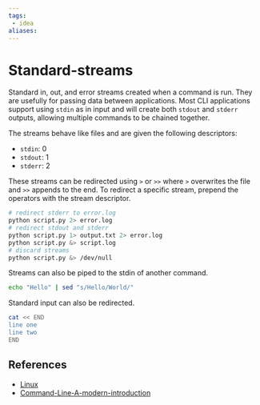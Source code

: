```yaml
---
tags:
 - idea
aliases:
---
```


# Standard-streams

Standard in, out, and error streams created when a command is run. They are usefully for passing data between applications.
Most CLI applications support using `stdin` as in input and will create both `stdout` and `stderr` outputs, allowing multiple commands to be chained together.

The streams behave like files and are given the following descriptors:

- `stdin`: 0
- `stdout`: 1
- `stderr`: 2

These streams can be redirected using `>` or `>>` where `>` overwrites the file and `>>` appends to the end.
To redirect a specific stream, prepend the operators with the stream descriptor.

```bash
# redirect stderr to error.log
python script.py 2> error.log
# redirect stdout and stderr
python script.py 1> output.txt 2> error.log
python script.py &> script.log
# discard streams
python script.py &> /dev/null
```

Streams can also be piped to the stdin of another command.

```bash
echo "Hello" | sed "s/Hello/World/"
```

Standard input can also be redirected.

```bash
cat << END
line one
line two
END
```

## References

- [Linux](Linux.md)
- [Command-Line-A-modern-introduction](Command-Line-A-modern-introduction.md)
